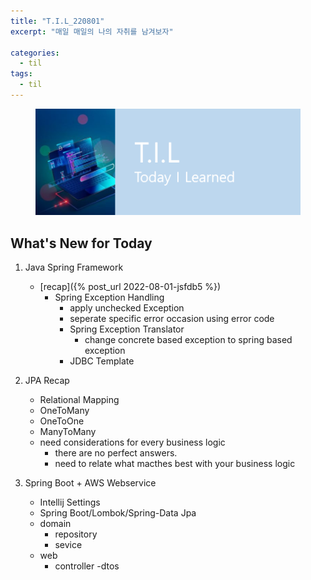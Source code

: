 ```yaml
---
title: "T.I.L_220801"
excerpt: "매일 매일의 나의 자취를 남겨보자"

categories:
  - til
tags:
  - til
---
```

<figure>
    <img src="/assets/images/til_image.png">
</figure>

## What's New for Today   
1. Java Spring Framework
    - [recap]({% post_url 2022-08-01-jsfdb5 %})
       - Spring Exception Handling 
          - apply unchecked Exception
          - seperate specific error occasion using error code
          - Spring Exception Translator 
              - change concrete based exception to spring based exception
          - JDBC Template
    
2. JPA Recap
    - Relational Mapping
    - OneToMany
    - OneToOne
    - ManyToMany
    - need considerations for every business logic
        - there are no perfect answers.
        - need to relate what macthes best with your business logic

3. Spring Boot + AWS Webservice
    - Intellij Settings
    - Spring Boot/Lombok/Spring-Data Jpa
    - domain
        - repository
        - sevice
    - web
        - controller
        -dtos
    


         


  




